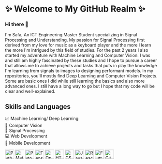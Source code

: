 # ✨ Welcome to My GitHub Realm ✨

### Hi there 👋
I'm Safa, An ICT Engineering Master Student specializing in Signal Processing and Understanding. 
My passion for Signal Processing first derived from my love for music as a keyboard player and the more I learn the more I'm intrigued by this field of studies. For the past 2 years I also started my adventure with Machine Learning and Computer Vision. I was and still am highly fascinated by these studies and I hope to pursue a career that allows me to achieve projects and tasks that puts in play the knowledge I'm learning from signals to images to designing performant models.
In my repositories, you'll mostly find Deep Learning and Computer Vision Projects. Some are basic ones I did while still learning the basics and also more advanced ones. I still have a long way to go but I hope that my code will be clear and well-explained.

## Skills and Languages
📈   Machine Learning/ Deep Learning  
📸   Computer Vision  
🎹   Signal Processing  
💻   Web Development  
📱    Mobile Development  



<img align="left" alt="Python" width="30px" src="https://upload.wikimedia.org/wikipedia/commons/thumb/c/c3/Python-logo-notext.svg/2048px-Python-logo-notext.svg.png" />
<img align="left" alt="Matlab" width="30px" src="https://upload.wikimedia.org/wikipedia/commons/thumb/2/21/Matlab_Logo.png/667px-Matlab_Logo.png" />

<img align="left" alt="Pytorch" width="30px" src="https://upload.wikimedia.org/wikipedia/commons/thumb/1/10/PyTorch_logo_icon.svg/635px-PyTorch_logo_icon.svg.png" />
<img align="left" alt="TensorFlow" width="30px" src="https://upload.wikimedia.org/wikipedia/commons/thumb/2/2d/Tensorflow_logo.svg/1915px-Tensorflow_logo.svg.png" />
<img align="left" alt="OpenCV" width="30px" src="https://upload.wikimedia.org/wikipedia/commons/thumb/3/32/OpenCV_Logo_with_text_svg_version.svg/1200px-OpenCV_Logo_with_text_svg_version.svg.png" />


<img align="left" alt="HTML" width="30px" src="https://cdn.icon-icons.com/icons2/2107/PNG/512/file_type_html_icon_130541.png" />
<img align="left" alt="CSS" width="30px" src="https://upload.wikimedia.org/wikipedia/commons/thumb/6/62/CSS3_logo.svg/800px-CSS3_logo.svg.png" />
<img align="left" alt="JavaScript" width="30px" src="https://upload.wikimedia.org/wikipedia/commons/thumb/9/99/Unofficial_JavaScript_logo_2.svg/768px-Unofficial_JavaScript_logo_2.svg.png?20141107110902" />


<img align="left" alt="React" width="30px" src="https://upload.wikimedia.org/wikipedia/commons/thumb/a/a7/React-icon.svg/2300px-React-icon.svg.png" />
<img align="left" alt="Flutter" width="30px" src="https://seeklogo.com/images/F/flutter-logo-5086DD11C5-seeklogo.com.png" />


<img align="left" alt="Git" width="30px" src="https://git-scm.com/images/logos/downloads/Git-Icon-1788C.png" />














<!--
**safaabbes/safaabbes** is a ✨ _special_ ✨ repository because its `README.md` (this file) appears on your GitHub profile.

Here are some ideas to get you started:

- 🔭 I’m currently working on ...
- 🌱 I’m currently learning ...
- 👯 I’m looking to collaborate on ...
- 🤔 I’m looking for help with ...
- 💬 Ask me about ...
- 📫 How to reach me: ...
- 😄 Pronouns: ...
- ⚡ Fun fact: ...
-->
